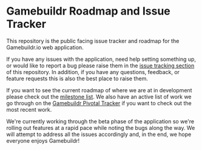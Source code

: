 # Gamebuildr Roadmap and Issue Tracker

This repository is the public facing issue tracker and roadmap for the Gamebuildr.io web application.

If you have any issues with the application, need help setting something up, or would like to report a bug please raise them in the [issue tracking section](https://github.com/herman-rogers/gamebuildr_issues/issues) of this repository. In addition, if you have any questions, feedback, or feature requests this is also the best place to raise them.

If you want to see the current roadmap of where we are at in development please check out the [milestone list](https://github.com/herman-rogers/gamebuildr_issues/milestones). We also have an active list of work we go through on the [Gamebuildr Pivotal Tracker](https://www.pivotaltracker.com/n/projects/1540083) if you want to check out the most recent work.

We're currently working through the beta phase of the application so we're rolling out features at a rapid pace while noting the bugs along the way. We will attempt to address all the issues accordingly and, in the end, we hope everyone enjoys Gamebuildr!
